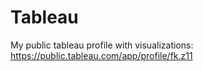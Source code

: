 # Tableau


My public tableau profile with visualizations:
https://public.tableau.com/app/profile/fk.z11